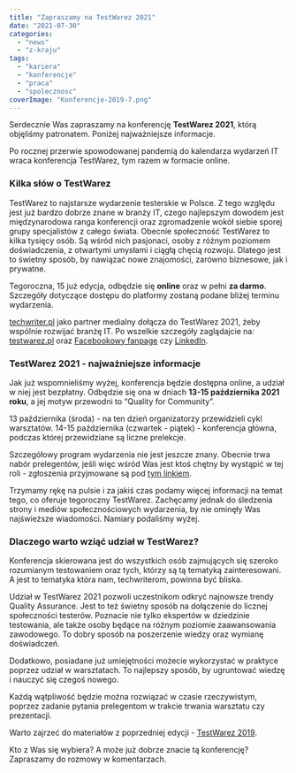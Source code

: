 ```yaml
---
title: "Zapraszamy na TestWarez 2021"
date: "2021-07-30"
categories:
  - "news"
  - "z-kraju"
tags:
  - "kariera"
  - "konferencje"
  - "praca"
  - "spolecznosc"
coverImage: "Konferencje-2019-7.png"
---
```


Serdecznie Was zapraszamy na konferencję **TestWarez 2021**, którą objęliśmy patronatem. Poniżej najważniejsze informacje.

Po rocznej przerwie spowodowanej pandemią do kalendarza wydarzeń IT wraca konferencja TestWarez, tym razem w formacie online.

### Kilka słów o TestWarez

TestWarez to najstarsze wydarzenie testerskie w Polsce. Z tego względu jest już bardzo dobrze znane w branży IT, czego najlepszym dowodem jest międzynarodowa ranga konferencji oraz zgromadzenie wokół siebie sporej grupy specjalistów z całego świata. Obecnie społeczność TestWarez to kilka tysięcy osób. Są wśród nich pasjonaci, osoby z różnym poziomem doświadczenia, z otwartymi umysłami i ciągłą chęcią rozwoju. Dlatego jest to świetny sposób, by nawiązać nowe znajomości, zarówno biznesowe, jak i prywatne.

Tegoroczna, 15 już edycja, odbędzie się **online** oraz w pełni **za darmo**. Szczegóły dotyczące dostępu do platformy zostaną podane bliżej terminu wydarzenia.

[techwriter.pl](http://techwriter.pl/) jako partner medialny dołącza do TestWarez 2021, żeby wspólnie rozwijać branżę IT. Po wszelkie szczegóły zaglądajcie na: [testwarez.pl](https://www.testwarez.pl/) oraz [Facebookowy fanpage](https://www.facebook.com/testwarez) czy [LinkedIn](https://www.linkedin.com/company/testwarez-conference/).

### TestWarez 2021 - najważniejsze informacje

Jak już wspomnieliśmy wyżej, konferencja będzie dostępna online, a udział w niej jest bezpłatny. Odbędzie się ona w dniach **13-15 października 2021 roku**, a jej motyw przewodni to “Quality for Community”.

13 października (środa) - na ten dzień organizatorzy przewidzieli cykl warsztatów. 14-15 października (czwartek - piątek) - konferencja główna, podczas której przewidziane są liczne prelekcje.

Szczegółowy program wydarzenia nie jest jeszcze znany. Obecnie trwa nabór prelegentów, jeśli więc wśród Was jest ktoś chętny by wystąpić w tej roli - zgłoszenia przyjmowane są pod [tym linkiem](https://www.testwarez.pl/call-for-papers).

Trzymamy rękę na pulsie i za jakiś czas podamy więcej informacji na temat tego, co oferuje tegoroczny TestWarez. Zachęcamy jednak do śledzenia strony i mediów społecznościowych wydarzenia, by nie ominęły Was najświeższe wiadomości. Namiary podaliśmy wyżej.

### Dlaczego warto wziąć udział w TestWarez?

Konferencja skierowana jest do wszystkich osób zajmujących się szeroko rozumianym testowaniem oraz tych, którzy są tą tematyką zainteresowani. A jest to tematyka która nam, techwriterom, powinna być bliska.

Udział w TestWarez 2021 pozwoli uczestnikom odkryć najnowsze trendy Quality Assurance. Jest to też świetny sposób na dołączenie do licznej społeczności testerów. Poznacie nie tylko ekspertów w dziedzinie testowania, ale także osoby będące na różnym poziomie zaawansowania zawodowego. To dobry sposób na poszerzenie wiedzy oraz wymianę doświadczeń.

Dodatkowo, posiadane już umiejętności możecie wykorzystać w praktyce poprzez udział w warsztatach. To najlepszy sposób, by ugruntować wiedzę i nauczyć się czegoś nowego.

Każdą wątpliwość będzie można rozwiązać w czasie rzeczywistym, poprzez zadanie pytania prelegentom w trakcie trwania warsztatu czy prezentacji.

Warto zajrzeć do materiałów z poprzedniej edycji - [TestWarez 2019](https://2019.testwarez.pl/).

Kto z Was się wybiera? A może już dobrze znacie tą konferencję? Zapraszamy do rozmowy w komentarzach.
